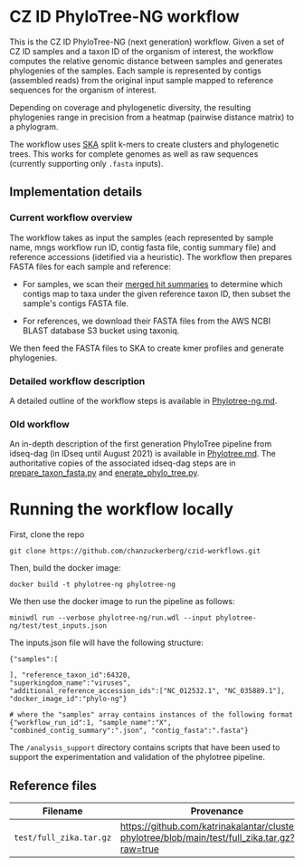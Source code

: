 # CZ ID PhyloTree-NG workflow

This is the CZ ID PhyloTree-NG (next generation) workflow. Given a set of 
CZ ID samples and a taxon ID of the organism of interest, the workflow 
computes the relative genomic distance between samples and generates phylogenies of the samples. Each sample is represented by contigs (assembled 
reads) from the original input sample mapped to reference sequences for the 
organism of interest.

Depending on coverage and phylogenetic diversity, the resulting phylogenies 
range in precision from a heatmap (pairwise distance matrix) to a phylogram.

The workflow uses [SKA](https://github.com/simonrharris/SKA) split k-mers to 
create clusters and phylogenetic trees. This works for complete genomes as 
well as raw sequences (currently supporting only `.fasta` inputs).

## Implementation details

### Current workflow overview
The workflow takes as input the samples (each represented by sample name, mngs workflow run ID, contig fasta file, contig summary file) and reference accessions (idetified via a heuristic). The workflow then prepares FASTA files for each sample and reference:

- For samples, we scan their
  [merged hit summaries](https://github.com/chanzuckerberg/czid-workflows/blob/main/short-read-mngs/idseq-dag/idseq_dag/util/parsing.py)
  to determine which contigs map to taxa under the given reference taxon ID, then subset the sample's contigs FASTA
  file.

- For references, we download their FASTA files from the AWS NCBI BLAST database S3 bucket using taxoniq.

We then feed the FASTA files to SKA to create kmer profiles and generate phylogenies.

### Detailed workflow description
A detailed outline of the workflow steps is available in [Phylotree-ng.md](Phylotree-ng.md).

### Old workflow
An in-depth description of the first generation PhyloTree pipeline from idseq-dag (in IDseq until August 2021) is available in
[Phylotree.md](Phylotree.md). The authoritative copies of the associated idseq-dag steps are in
[prepare_taxon_fasta.py](../short-read-mngs/idseq-dag/idseq_dag/steps/prepare_taxon_fasta.py) and
[enerate_phylo_tree.py](../short-read-mngs/idseq-dag/idseq_dag/steps/enerate_phylo_tree.py).

# Running the workflow locally

First, clone the repo

```
git clone https://github.com/chanzuckerberg/czid-workflows.git
```

Then, build the docker image:

```
docker build -t phylotree-ng phylotree-ng
```

We then use the docker image to run the pipeline as follows:

```
miniwdl run --verbose phylotree-ng/run.wdl --input phylotree-ng/test/test_inputs.json
```

The inputs.json file will have the following structure:

```
{"samples":[

], "reference_taxon_id":64320,
"superkingdom_name":"viruses",
"additional_reference_accession_ids":["NC_012532.1", "NC_035889.1"],
"docker_image_id":"phylo-ng"}

# where the "samples" array contains instances of the following format
{"workflow_run_id":1, "sample_name":"X", "combined_contig_summary":".json", "contig_fasta":".fasta"}
```



The `/analysis_support` directory contains scripts that have been used to support the experimentation and validation of
the phylotree pipeline.

## Reference files
Filename                | Provenance
------------------------|------------
`test/full_zika.tar.gz` | https://github.com/katrinakalantar/clustered-phylotree/blob/main/test/full_zika.tar.gz?raw=true

